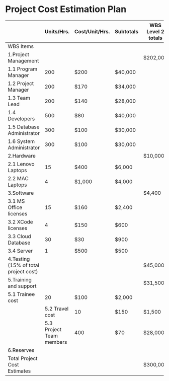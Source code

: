 # Project Cost Estimation Plan


|                    |	Units/Hrs.|	Cost/Unit/Hrs.|	Subtotals	| WBS Level 2 totals|	% of totals|
|--------------------|------------|---------------|-----------|-------------------|------------|
|WBS Items|          |            |               |           |                   |            |
|1.Project Management|			      |               |           |    $202,000       |       	   |
|1.1 Program Manager |        200	|         $200 	| $40,000 	|	                  |            |
|1.2 Project Manager |        200	|         $170 	| $34,000   |                   |            | 
|1.3 Team Lead	     |        200	|         $140 	| $28,000   |                   |            |
|1.4 Developers	     |        500	|         $80 	| $40,000   |                   |            | 
|1.5 Database Administrator	|300	|$100 |	              $30,000||| 
|1.6 System Administrator|	300|	$100| 	$30,000||| 
|2.Hardware||||				$10,000| 	3.33%|
|      2.1 Lenovo Laptops|	15|	$400| 	$6,000||| 		
|      2.2 MAC Laptops	|4	|$1,000 	|$4,000 |||		
|3.Software      		|	|||	$4,400| 	1.47%|
|      3.1 MS Office licenses|	15|	$160 	|$2,400||| 		
 |     3.2 XCode licenses	|4|	$150| 	$600||| 		
 |     3.3 Cloud Database |	30	|$30 |	$900 		|||
 |      3.4 Server	|1|	$500| 	$500||| 		
|4.Testing (15% of total project cost)||||				$45,000| 	15.00%|
|5.Training and support||||				$31,500| 	10.50%|
|        5.1 Trainee cost	|20|	$100| 	$2,000||| 		
        |5.2 Travel cost	|10	|$150 	|$1,500 		|||
        | 5.3 Project Team members|	400|	$70 |	$28,000 |||		
 |6.Reserves|||||				|$7,100 	|2.37%|
|Total Project Cost Estimates||||				$300,000|| 	


 
